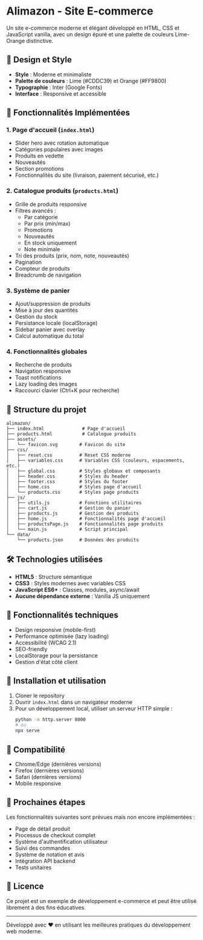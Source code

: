 # Alimazon - Site E-commerce

Un site e-commerce moderne et élégant développé en HTML, CSS et JavaScript vanilla, avec un design épuré et une palette de couleurs Lime-Orange distinctive.

## 🎨 Design et Style

- **Style** : Moderne et minimaliste
- **Palette de couleurs** : Lime (#CDDC39) et Orange (#FF9800)
- **Typographie** : Inter (Google Fonts)
- **Interface** : Responsive et accessible

## 🚀 Fonctionnalités Implémentées

### 1. Page d'accueil (`index.html`)
- Slider hero avec rotation automatique
- Catégories populaires avec images
- Produits en vedette
- Nouveautés
- Section promotions
- Fonctionnalités du site (livraison, paiement sécurisé, etc.)

### 2. Catalogue produits (`products.html`)
- Grille de produits responsive
- Filtres avancés :
  - Par catégorie
  - Par prix (min/max)
  - Promotions
  - Nouveautés
  - En stock uniquement
  - Note minimale
- Tri des produits (prix, nom, note, nouveautés)
- Pagination
- Compteur de produits
- Breadcrumb de navigation

### 3. Système de panier
- Ajout/suppression de produits
- Mise à jour des quantités
- Gestion du stock
- Persistance locale (localStorage)
- Sidebar panier avec overlay
- Calcul automatique du total

### 4. Fonctionnalités globales
- Recherche de produits
- Navigation responsive
- Toast notifications
- Lazy loading des images
- Raccourci clavier (Ctrl+K pour recherche)

## 📁 Structure du projet

```
alimazon/
├── index.html              # Page d'accueil
├── products.html           # Catalogue produits
├── assets/
│   └── favicon.svg        # Favicon du site
├── css/
│   ├── reset.css          # Reset CSS moderne
│   ├── variables.css      # Variables CSS (couleurs, espacements, etc.)
│   ├── global.css         # Styles globaux et composants
│   ├── header.css         # Styles du header
│   ├── footer.css         # Styles du footer
│   ├── home.css           # Styles page d'accueil
│   └── products.css       # Styles page produits
├── js/
│   ├── utils.js           # Fonctions utilitaires
│   ├── cart.js            # Gestion du panier
│   ├── products.js        # Gestion des produits
│   ├── home.js            # Fonctionnalités page d'accueil
│   ├── productsPage.js    # Fonctionnalités page produits
│   └── main.js            # Script principal
└── data/
    └── products.json      # Données des produits
```

## 🛠 Technologies utilisées

- **HTML5** : Structure sémantique
- **CSS3** : Styles modernes avec variables CSS
- **JavaScript ES6+** : Classes, modules, async/await
- **Aucune dépendance externe** : Vanilla JS uniquement

## 🎯 Fonctionnalités techniques

- Design responsive (mobile-first)
- Performance optimisée (lazy loading)
- Accessibilité (WCAG 2.1)
- SEO-friendly
- LocalStorage pour la persistance
- Gestion d'état côté client

## 🚀 Installation et utilisation

1. Cloner le repository
2. Ouvrir `index.html` dans un navigateur moderne
3. Pour un développement local, utiliser un serveur HTTP simple :
   ```bash
   python -m http.server 8000
   # ou
   npx serve
   ```

## 📱 Compatibilité

- Chrome/Edge (dernières versions)
- Firefox (dernières versions)
- Safari (dernières versions)
- Mobile responsive

## 🔄 Prochaines étapes

Les fonctionnalités suivantes sont prévues mais non encore implémentées :

- Page de détail produit
- Processus de checkout complet
- Système d'authentification utilisateur
- Suivi des commandes
- Système de notation et avis
- Intégration API backend
- Tests unitaires

## 📄 Licence

Ce projet est un exemple de développement e-commerce et peut être utilisé librement à des fins éducatives.

---

Développé avec ❤️ en utilisant les meilleures pratiques du développement web moderne.
